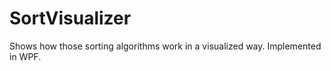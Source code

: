 SortVisualizer
==============

Shows how those sorting algorithms work in a visualized way. Implemented in WPF.
